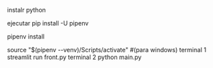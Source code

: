 instalr python

ejecutar
pip install -U pipenv

pipenv install

source "$(pipenv --venv)/Scripts/activate" #(para windows)
terminal 1
streamlit run front.py
terminal 2
python main.py